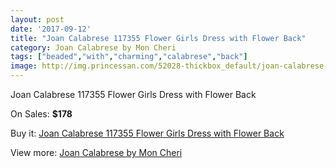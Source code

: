 ```yaml
---
layout: post
date: '2017-09-12'
title: "Joan Calabrese 117355 Flower Girls Dress with Flower Back"
category: Joan Calabrese by Mon Cheri
tags: ["beaded","with","charming","calabrese","back"]
image: http://img.princessan.com/52028-thickbox_default/joan-calabrese-117355-flower-girls-dress-with-flower-back.jpg
---
```

Joan Calabrese 117355 Flower Girls Dress with Flower Back

On Sales: **$178**
<a href="https://www.princessan.com/en/23456-joan-calabrese-117355-flower-girls-dress-with-flower-back.html"><amp-img layout="responsive" width="600" height="600" src="//img.princessan.com/52028-thickbox_default/joan-calabrese-117355-flower-girls-dress-with-flower-back.jpg" alt="Joan Calabrese 117355 Flower Girls Dress with Flower Back 0" /></a>
<a href="https://www.princessan.com/en/23456-joan-calabrese-117355-flower-girls-dress-with-flower-back.html"><amp-img layout="responsive" width="600" height="600" src="//img.princessan.com/52029-thickbox_default/joan-calabrese-117355-flower-girls-dress-with-flower-back.jpg" alt="Joan Calabrese 117355 Flower Girls Dress with Flower Back 1" /></a>

Buy it: [Joan Calabrese 117355 Flower Girls Dress with Flower Back](https://www.princessan.com/en/23456-joan-calabrese-117355-flower-girls-dress-with-flower-back.html "Joan Calabrese 117355 Flower Girls Dress with Flower Back")

View more: [Joan Calabrese by Mon Cheri](https://www.princessan.com/en/118- "Joan Calabrese by Mon Cheri")